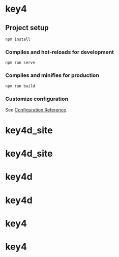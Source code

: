 # key4

## Project setup
```
npm install
```

### Compiles and hot-reloads for development
```
npm run serve
```

### Compiles and minifies for production
```
npm run build
```

### Customize configuration
See [Configuration Reference](https://cli.vuejs.org/config/).
# key4d_site
# key4d_site
# key4d
# key4d
# key4
# key4

